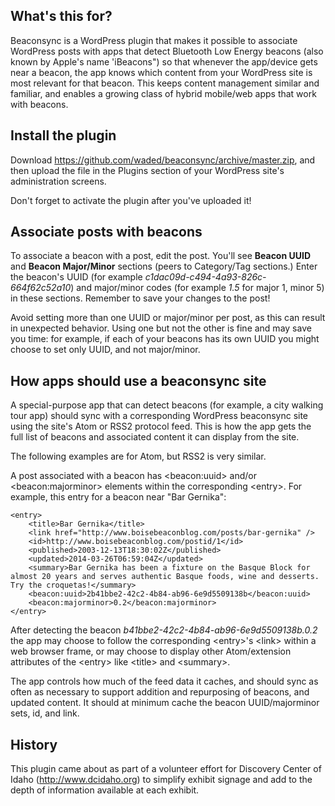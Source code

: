 What's this for?
---

Beaconsync is a WordPress plugin that makes it possible to associate WordPress posts with apps that
detect Bluetooth Low Energy beacons (also known by Apple's name 'iBeacons") so that whenever the app/device
gets near a beacon, the app knows which content from your WordPress site is most relevant for that beacon.
This keeps content management similar and familiar, and enables a growing class of hybrid mobile/web apps
that work with beacons.

Install the plugin
---
Download https://github.com/waded/beaconsync/archive/master.zip, and then upload the file in the Plugins section of your WordPress site's administration screens.

Don't forget to activate the plugin after you've uploaded it!

Associate posts with beacons
---

To associate a beacon with a post, edit the post. You'll see **Beacon UUID** and **Beacon Major/Minor** sections (peers to Category/Tag sections.) Enter the beacon's UUID (for example *c1dac09d-c494-4a93-826c-664f62c52a10*) and major/minor codes (for example *1.5* for major 1, minor 5) in these sections. Remember to save your changes to the post!

Avoid setting more than one UUID or major/minor per post, as this can result in unexpected behavior. Using one but not the other is fine and may save you time: for example, if each of your beacons has its own UUID you might choose to set only UUID, and not major/minor.

How apps should use a beaconsync site
---
A special-purpose app that can detect beacons (for example, a city walking tour app) should sync with a corresponding WordPress beaconsync site using the site's Atom or RSS2 protocol feed. This is how the app gets the full list of beacons and associated content it can display from the site.

The following examples are for Atom, but RSS2 is very similar.

A post associated with a beacon has &lt;beacon:uuid&gt; and/or &lt;beacon:majorminor&gt; elements within the corresponding &lt;entry&gt;. For example, this entry for a beacon near "Bar Gernika":

	<entry>
		<title>Bar Gernika</title>
		<link href="http://www.boisebeaconblog.com/posts/bar-gernika" />
		<id>http://www.boisebeaconblog.com/postid/1</id>
		<published>2003-12-13T18:30:02Z</published>
		<updated>2014-03-26T06:59:04Z</updated>
		<summary>Bar Gernika has been a fixture on the Basque Block for almost 20 years and serves authentic Basque foods, wine and desserts. Try the croquetas!</summary>
		<beacon:uuid>2b41bbe2-42c2-4b84-ab96-6e9d5509138b</beacon:uuid>
		<beacon:majorminor>0.2</beacon:majorminor>
	</entry>
  
After detecting the beacon *b41bbe2-42c2-4b84-ab96-6e9d5509138b.0.2* the app may choose to follow the corresponding &lt;entry&gt;'s &lt;link&gt; within a web browser frame, or may choose to display other Atom/extension attributes of the &lt;entry&gt; like &lt;title&gt; and &lt;summary&gt;.

The app controls how much of the feed data it caches, and should sync as often as necessary to support addition and repurposing of beacons, and updated content. It should at minimum cache the beacon UUID/majorminor sets, id, and link.

History
---

This plugin came about as part of a volunteer effort for Discovery Center of Idaho
(http://www.dcidaho.org) to simplify exhibit signage and add to the depth of information
available at each exhibit.
